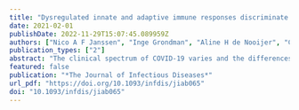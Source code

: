 ```yaml
---
title: "Dysregulated innate and adaptive immune responses discriminate disease severity in COVID-19"
date: 2021-02-01
publishDate: 2022-11-29T15:07:45.089959Z
authors: ["Nico A F Janssen", "Inge Grondman", "Aline H de Nooijer", "Collins K Boahen", "Valerie A C M Koeken", "Vasiliki Matzaraki", "Vinod Kumar", "Xuehui He", "Matthijs Kox", "Hans J P M Koenen", "Ruben L Smeets", "Irma Joosten", "Roger J M Brüggemann", "Ilse J E Kouijzer", "Hans G van der Hoeven", "Jeroen A Schouten", "Tim Frenzel", "Monique Reijers", "Wouter Hoefsloot", "Anton S M Dofferhoff", "Marjan J van Apeldoorn", "Marc J T Blaauw", "Karin Veerman", "Coen Maas", "Arjan H Schoneveld", "Imo E Hoefer", "Lennie P G Derde", "Marcel van Deuren", "Jos W M van der Meer", "Reinout van Crevel", "Evangelos J Giamarellos-Bourboulis", "Leo A B Joosten", "Michel M van den Heuvel", "Jacobien Hoogerwerf", "Quirijn de Mast", "Peter Pickkers", "Mihai G Netea", "Frank L van de Veerdonk"]
publication_types: ["2"]
abstract: "The clinical spectrum of COVID-19 varies and the differences in host response characterizing this variation have not been fully elucidated. COVID-19 disease severity correlates with an excessive pro-inflammatory immune response and profound lymphopenia. Inflammatory responses according to disease severity were explored by plasma cytokine measurements and proteomics analysis in 147 COVID-19 patients. Furthermore, peripheral blood mononuclear cell cytokine production assays and whole blood flow cytometry were performed. Results confirm a hyperinflammatory innate immune state, while highlighting hepatocyte growth factor and stem cell factor as potential biomarkers for disease severity. Clustering analysis reveals no specific inflammatory endotypes in COVID-19 patients. Functional assays reveal abrogated adaptive cytokine production (interferon-gamma, interleukin-17 and interleukin-22) and prominent T cell exhaustion in critically ill patients, whereas innate immune responses were intact or hyperresponsive. Collectively, this extensive analysis provides a comprehensive insight into the pathobiology of severe to critical COVID-19 and highlight potential biomarkers of disease severity."
featured: false
publication: "*The Journal of Infectious Diseases*"
url_pdf: "https://doi.org/10.1093/infdis/jiab065"
doi: "10.1093/infdis/jiab065"
---
```


